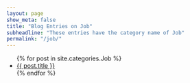 ```yaml
---
layout: page
show_meta: false
title: "Blog Entries on Job"
subheadline: "These entries have the category name of Job"
permalink: "/job/"
---
```

<ul>
    {% for post in site.categories.Job %}
    <li><a href="{{ site.url }}{{ post.url }}">{{ post.title }}</a></li>
    {% endfor %}
</ul>
